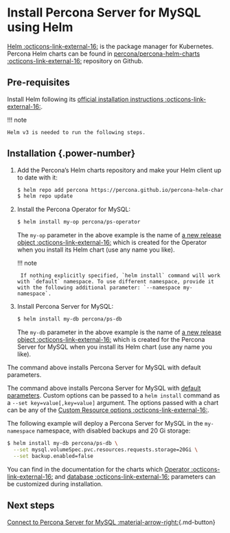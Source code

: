 # Install Percona Server for MySQL using Helm

[Helm :octicons-link-external-16:](https://github.com/helm/helm) is the package manager for Kubernetes. Percona Helm charts can be found in [percona/percona-helm-charts :octicons-link-external-16:](https://github.com/percona/percona-helm-charts) repository on Github.

## Pre-requisites

Install Helm following its [official installation instructions :octicons-link-external-16:](https://docs.helm.sh/using_helm/#installing-helm).

!!! note

    Helm v3 is needed to run the following steps.

## Installation {.power-number}

1. Add the Percona’s Helm charts repository and make your Helm client up to
    date with it:

    ```{.bash data-prompt="$"}
    $ helm repo add percona https://percona.github.io/percona-helm-charts/
    $ helm repo update
    ```

2. Install the Percona Operator for MySQL:

    ```{.bash data-prompt="$"}
    $ helm install my-op percona/ps-operator
    ```

    The `my-op` parameter in the above example is the name of [a new release object :octicons-link-external-16:](https://helm.sh/docs/intro/using_helm/#three-big-concepts)
    which is created for the Operator when you install its Helm chart (use any
    name you like).

    !!! note

        If nothing explicitly specified, `helm install` command will work with `default` namespace. To use different namespace, provide it with the following additional parameter: `--namespace my-namespace`.

3. Install Percona Server for MySQL:

    ```{.bash data-prompt="$"}
    $ helm install my-db percona/ps-db
    ```

    The `my-db` parameter in the above example is the name of [a new release object :octicons-link-external-16:](https://helm.sh/docs/intro/using_helm/#three-big-concepts) which is created for the Percona Server for MySQL when you install its Helm chart (use any name you like).

The command above installs Percona Server for MySQL with default parameters.

The command above installs Percona Server for MySQL with [default parameters](operator.md). Custom options can be passed to a `helm install` command as a `--set key=value[,key=value]` argument. The options passed with a chart can be any of the [Custom Resource options :octicons-link-external-16:](https://github.com/percona/percona-helm-charts/tree/main/charts/ps-db#installing-the-chart).

The following example will deploy a Percona Server for MySQL in the `my-namespace` namespace, with disabled backups and 20 Gi storage:

```{.bash data-prompt="$"}
$ helm install my-db percona/ps-db \
  --set mysql.volumeSpec.pvc.resources.requests.storage=20Gi \
  --set backup.enabled=false
```

You can find in the documentation for the charts which [Operator :octicons-link-external-16:](https://github.com/percona/percona-helm-charts/tree/main/charts/ps-operator#installing-the-chart) and [database :octicons-link-external-16:](https://github.com/percona/percona-helm-charts/tree/main/charts/ps-db#installing-the-chart) parameters can be customized during installation.

## Next steps

[Connect to Percona Server for MySQL :material-arrow-right:](connect.md){.md-button}
